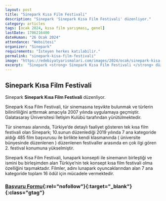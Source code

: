 ```yaml
---
layout: post
title: "Sinepark Kısa Film Festivali"
description: "Sinepark 'Sinepark Kısa Film Festivali' düzenliyor."
category: articles
tags: [ocak 2024, kısa film yarışması, genel]
lastDate: 1706216400
dateHuman: "26 Ocak 2024"
attendance: "Websitesi"
organizer: "Sinepark"
requirements: "İsteyen herkes katılabilir."
permalink: "sinepark-kisa-film-festivali"
image: "https://edebiyatyarismalari.com/images/2024/ocak/sinepark-kisa-film-festivali.jpg"
excerpt:  "Sinepark <strong> Sinepark Kısa Film Festivali </strong> düzenliyor."
---
```


## Sinepark Kısa Film Festivali
Sinepark **Sinepark Kısa Film Festivali** düzenliyor.  

Sinepark Kısa Film Festivali, tür sinemasına teşvikte bulunmak ve türlerin bilinirliliğini arttırmak amacıyla 2007 yılında uygulamaya geçmiştir. Galatasaray Üniversitesi İletişim Kulübü tarafından yürütülmektedir.

Tür sineması alanında, Türkiye’de detaylı faaliyet gösteren tek kısa film festivali olan Sinepark; 10.sunun düzenlediği 2019 yılında 7 ana kategoride aldığı 485 film başvurusu ile birlikte kendi klasmanında ( üniversite bünyesinde düzenlenen ) düzenlenen festivaller arasında en çok ilgi gören 2. festival konumuna yükselmiştir.

Sinepark Kısa Film Festivali, lunapark konsepti ile sinemanın birleştiği ve ismini bu birleşimden alan Türkiye’nin tek konsept kısa film festivali olma özelliğini taşımaktadır. Filmler, adını lunapark oyuncaklarından alan 7 ana kategoride toplam 16 ödül için mücadele vermektedir.


### [Başvuru Formu](https://sinepark.org/tr/?ref=edebiyatyarismalari.com){:rel="nofollow"}{:target="_blank"}{:class="gtag"}